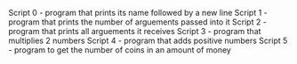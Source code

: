 Script 0 - program that prints its name followed by a new line
Script 1 - program that prints the number of arguements passed into it
Script 2 - program that prints all arguements it receives
Script 3 - program that multiplies 2 numbers
Script 4 - program that adds positive numbers
Script 5 - program to get the number of coins in an amount of money
